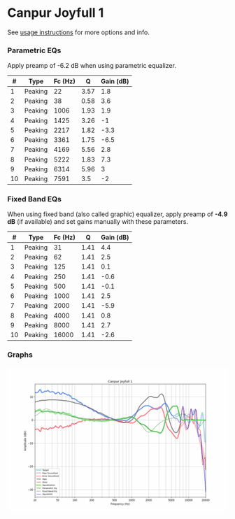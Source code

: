 # Canpur Joyfull 1
See [usage instructions](https://github.com/jaakkopasanen/AutoEq#usage) for more options and info.

### Parametric EQs
Apply preamp of -6.2 dB when using parametric equalizer.

|   # | Type    |   Fc (Hz) |    Q |   Gain (dB) |
|-----|---------|-----------|------|-------------|
|   1 | Peaking |        22 | 3.57 |         1.8 |
|   2 | Peaking |        38 | 0.58 |         3.6 |
|   3 | Peaking |      1006 | 1.93 |         1.9 |
|   4 | Peaking |      1425 | 3.26 |        -1   |
|   5 | Peaking |      2217 | 1.82 |        -3.3 |
|   6 | Peaking |      3361 | 1.75 |        -6.5 |
|   7 | Peaking |      4169 | 5.56 |         2.8 |
|   8 | Peaking |      5222 | 1.83 |         7.3 |
|   9 | Peaking |      6314 | 5.96 |         3   |
|  10 | Peaking |      7591 | 3.5  |        -2   |

### Fixed Band EQs
When using fixed band (also called graphic) equalizer, apply preamp of **-4.9 dB** (if available) and set gains manually with these parameters.

|   # | Type    |   Fc (Hz) |    Q |   Gain (dB) |
|-----|---------|-----------|------|-------------|
|   1 | Peaking |        31 | 1.41 |         4.4 |
|   2 | Peaking |        62 | 1.41 |         2.5 |
|   3 | Peaking |       125 | 1.41 |         0.1 |
|   4 | Peaking |       250 | 1.41 |        -0.6 |
|   5 | Peaking |       500 | 1.41 |        -0.1 |
|   6 | Peaking |      1000 | 1.41 |         2.5 |
|   7 | Peaking |      2000 | 1.41 |        -5.9 |
|   8 | Peaking |      4000 | 1.41 |         0.8 |
|   9 | Peaking |      8000 | 1.41 |         2.7 |
|  10 | Peaking |     16000 | 1.41 |        -2.6 |

### Graphs
![](./Canpur%20Joyfull%201.png)

